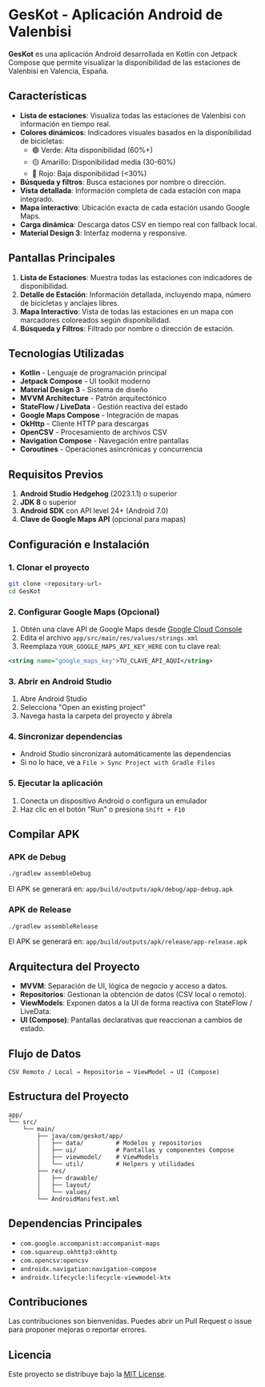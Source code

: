 # GesKot - Aplicación Android de Valenbisi

**GesKot** es una aplicación Android desarrollada en Kotlin con Jetpack Compose que permite visualizar la disponibilidad de las estaciones de Valenbisi en Valencia, España.

## Características

- **Lista de estaciones**: Visualiza todas las estaciones de Valenbisi con información en tiempo real.
- **Colores dinámicos**: Indicadores visuales basados en la disponibilidad de bicicletas:
  - 🟢 Verde: Alta disponibilidad (60%+)
  - 🟡 Amarillo: Disponibilidad media (30-60%)
  - 🔴 Rojo: Baja disponibilidad (<30%)
- **Búsqueda y filtros**: Busca estaciones por nombre o dirección.
- **Vista detallada**: Información completa de cada estación con mapa integrado.
- **Mapa interactivo**: Ubicación exacta de cada estación usando Google Maps.
- **Carga dinámica**: Descarga datos CSV en tiempo real con fallback local.
- **Material Design 3**: Interfaz moderna y responsive.

## Pantallas Principales

1. **Lista de Estaciones**: Muestra todas las estaciones con indicadores de disponibilidad.
2. **Detalle de Estación**: Información detallada, incluyendo mapa, número de bicicletas y anclajes libres.
3. **Mapa Interactivo**: Vista de todas las estaciones en un mapa con marcadores coloreados según disponibilidad.
4. **Búsqueda y Filtros**: Filtrado por nombre o dirección de estación.

## Tecnologías Utilizadas

- **Kotlin** - Lenguaje de programación principal
- **Jetpack Compose** - UI toolkit moderno
- **Material Design 3** - Sistema de diseño
- **MVVM Architecture** - Patrón arquitectónico
- **StateFlow / LiveData** - Gestión reactiva del estado
- **Google Maps Compose** - Integración de mapas
- **OkHttp** - Cliente HTTP para descargas
- **OpenCSV** - Procesamiento de archivos CSV
- **Navigation Compose** - Navegación entre pantallas
- **Coroutines** - Operaciones asincrónicas y concurrencia

## Requisitos Previos

1. **Android Studio Hedgehog** (2023.1.1) o superior
2. **JDK 8** o superior
3. **Android SDK** con API level 24+ (Android 7.0)
4. **Clave de Google Maps API** (opcional para mapas)

## Configuración e Instalación

### 1. Clonar el proyecto
```bash
git clone <repository-url>
cd GesKot
```

### 2. Configurar Google Maps (Opcional)
1. Obtén una clave API de Google Maps desde [Google Cloud Console](https://console.cloud.google.com/)
2. Edita el archivo `app/src/main/res/values/strings.xml`
3. Reemplaza `YOUR_GOOGLE_MAPS_API_KEY_HERE` con tu clave real:
```xml
<string name="google_maps_key">TU_CLAVE_API_AQUI</string>
```

### 3. Abrir en Android Studio
1. Abre Android Studio
2. Selecciona "Open an existing project"
3. Navega hasta la carpeta del proyecto y ábrela

### 4. Sincronizar dependencias
- Android Studio sincronizará automáticamente las dependencias
- Si no lo hace, ve a `File > Sync Project with Gradle Files`

### 5. Ejecutar la aplicación
1. Conecta un dispositivo Android o configura un emulador
2. Haz clic en el botón "Run" o presiona `Shift + F10`

## Compilar APK

### APK de Debug
```bash
./gradlew assembleDebug
```
El APK se generará en: `app/build/outputs/apk/debug/app-debug.apk`

### APK de Release
```bash
./gradlew assembleRelease
```
El APK se generará en: `app/build/outputs/apk/release/app-release.apk`

## Arquitectura del Proyecto

- **MVVM**: Separación de UI, lógica de negocio y acceso a datos.
- **Repositorios**: Gestionan la obtención de datos (CSV local o remoto).
- **ViewModels**: Exponen datos a la UI de forma reactiva con StateFlow / LiveData.
- **UI (Compose)**: Pantallas declarativas que reaccionan a cambios de estado.

## Flujo de Datos

```
CSV Remoto / Local → Repositorio → ViewModel → UI (Compose)
```

## Estructura del Proyecto

```
app/
└── src/
    └── main/
        ├── java/com/geskot/app/
        │   ├── data/         # Modelos y repositorios
        │   ├── ui/           # Pantallas y componentes Compose
        │   ├── viewmodel/    # ViewModels
        │   └── util/         # Helpers y utilidades
        ├── res/
        │   ├── drawable/
        │   ├── layout/
        │   └── values/
        └── AndroidManifest.xml
```

## Dependencias Principales

- `com.google.accompanist:accompanist-maps`
- `com.squareup.okhttp3:okhttp`
- `com.opencsv:opencsv`
- `androidx.navigation:navigation-compose`
- `androidx.lifecycle:lifecycle-viewmodel-ktx`

## Contribuciones

Las contribuciones son bienvenidas. Puedes abrir un Pull Request o issue para proponer mejoras o reportar errores.

## Licencia

Este proyecto se distribuye bajo la [MIT License](LICENSE).